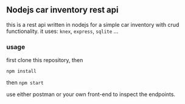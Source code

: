 ## Nodejs car inventory rest api

this is a rest api written in nodejs for a simple car inventory with crud functionality.
it uses:
`knex`, `express`, `sqlite` ...
### usage
first clone this repository, then

`npm install`

then
`npm start`

use either postman or your own front-end to inspect the endpoints.